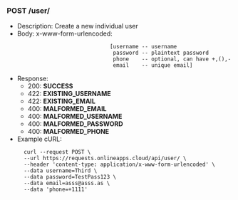 ### POST /user/
- Description: Create a new individual user
- Body: x-www-form-urlencoded: 
  ```
                               [username -- username
                                password -- plaintext password 
                                phone    -- optional, can have +,(),- 
                                email    -- unique email]
- Response:
    - 200: **SUCCESS**
    - 422: **EXISTING_USERNAME**
    - 422: **EXISTING_EMAIL**
    - 400: **MALFORMED_EMAIL**
    - 400: **MALFORMED_USERNAME**
    - 400: **MALFORMED_PASSWORD**
    - 400: **MALFORMED_PHONE**
- Example cURL:
  ```
    curl --request POST \
    --url https://requests.onlineapps.cloud/api/user/ \
    --header 'content-type: application/x-www-form-urlencoded' \
    --data username=Third \    
    --data password=TestPass123 \
    --data email=asss@asss.as \
    --data 'phone=+1111'
